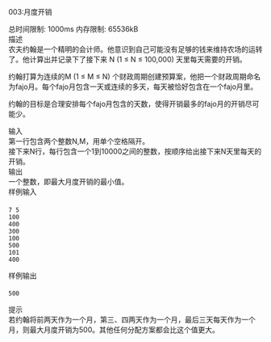 003:月度开销  

总时间限制: 1000ms 内存限制: 65536kB  
描述  
农夫约翰是一个精明的会计师。他意识到自己可能没有足够的钱来维持农场的运转了。他计算出并记录下了接下来 N (1 ≤ N ≤ 100,000) 天里每天需要的开销。  

约翰打算为连续的M (1 ≤ M ≤ N) 个财政周期创建预算案，他把一个财政周期命名为fajo月。每个fajo月包含一天或连续的多天，每天被恰好包含在一个fajo月里。  

约翰的目标是合理安排每个fajo月包含的天数，使得开销最多的fajo月的开销尽可能少。  



输入  
第一行包含两个整数N,M，用单个空格隔开。  
接下来N行，每行包含一个1到10000之间的整数，按顺序给出接下来N天里每天的开销。  
输出  
一个整数，即最大月度开销的最小值。  
样例输入  
####
    7 5
    100
    400
    300
    100
    500
    101
    400
样例输出
####
    500
提示  
若约翰将前两天作为一个月，第三、四两天作为一个月，最后三天每天作为一个月，则最大月度开销为500。其他任何分配方案都会比这个值更大。  